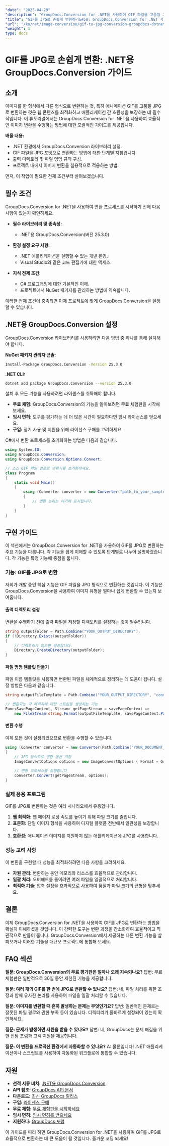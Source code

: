 ```yaml
---
"date": "2025-04-29"
"description": "GroupDocs.Conversion for .NET을 사용하여 GIF 파일을 고품질 JPG로 원활하게 변환하는 방법을 알아보세요. 이 단계별 가이드를 따라 이미지 변환 프로젝트를 더욱 향상시켜 보세요."
"title": "GIF를 JPG로 손쉽게 변환하기&#58; GroupDocs.Conversion for .NET 가이드"
"url": "/ko/net/image-conversion/gif-to-jpg-conversion-groupdocs-dotnet/"
"weight": 1
type: docs
---
```

# GIF를 JPG로 손쉽게 변환: .NET용 GroupDocs.Conversion 가이드

## 소개

이미지를 한 형식에서 다른 형식으로 변환하는 것, 특히 애니메이션 GIF를 고품질 JPG로 변환하는 것은 웹 콘텐츠를 최적화하고 애플리케이션 간 호환성을 보장하는 데 필수적입니다. 이 튜토리얼에서는 GroupDocs.Conversion for .NET을 사용하여 효율적인 이미지 변환을 수행하는 방법에 대한 포괄적인 가이드를 제공합니다.

**배울 내용:**
- .NET 환경에서 GroupDocs.Conversion 라이브러리 설정.
- GIF 파일을 JPG 포맷으로 변환하는 방법에 대한 단계별 지침입니다.
- 출력 디렉토리 및 파일 명명 규칙 구성.
- 프로젝트 내에서 이미지 변환을 실용적으로 적용하는 방법.

먼저, 이 작업에 필요한 전제 조건부터 살펴보겠습니다.

## 필수 조건

GroupDocs.Conversion for .NET을 사용하여 변환 프로세스를 시작하기 전에 다음 사항이 있는지 확인하세요.

- **필수 라이브러리 및 종속성:**
  - .NET용 GroupDocs.Conversion(버전 25.3.0)

- **환경 설정 요구 사항:**
  - .NET 애플리케이션을 실행할 수 있는 개발 환경.
  - Visual Studio와 같은 코드 편집기에 대한 액세스.

- **지식 전제 조건:**
  - C# 프로그래밍에 대한 기본적인 이해.
  - 프로젝트에서 NuGet 패키지를 관리하는 방법에 익숙합니다.

이러한 전제 조건이 충족되면 이제 프로젝트에 맞게 GroupDocs.Conversion을 설정할 수 있습니다.

## .NET용 GroupDocs.Conversion 설정

GroupDocs.Conversion 라이브러리를 사용하려면 다음 방법 중 하나를 통해 설치해야 합니다.

**NuGet 패키지 관리자 콘솔:**
```bash
Install-Package GroupDocs.Conversion -Version 25.3.0
```

**.NET CLI:**
```bash
dotnet add package GroupDocs.Conversion --version 25.3.0
```

설치 후 모든 기능을 사용하려면 라이센스를 취득해야 합니다.
- **무료 체험:** GroupDocs.Conversion의 기능을 알아보려면 무료 체험판을 시작해 보세요.
- **임시 면허:** 도구를 평가하는 데 더 많은 시간이 필요하다면 임시 라이선스를 얻으세요.
- **구입:** 장기 사용 및 지원을 위해 라이선스 구매를 고려하세요.

C#에서 변환 프로세스를 초기화하는 방법은 다음과 같습니다.

```csharp
using System.IO;
using GroupDocs.Conversion;
using GroupDocs.Conversion.Options.Convert;

// 소스 GIF 파일 경로로 변환기를 초기화하세요.
class Program
{
    static void Main()
    {
        using (Converter converter = new Converter("path_to_your_sample.gif"))
        {
            // 변환 논리는 여기에 표시됩니다.
        }
    }
}
```

## 구현 가이드

이 섹션에서는 GroupDocs.Conversion for .NET을 사용하여 GIF를 JPG로 변환하는 주요 기능을 다룹니다. 각 기능을 쉽게 이해할 수 있도록 단계별로 나누어 설명하겠습니다. 각 기능은 특정 기능에 중점을 둡니다.

### 기능: GIF를 JPG로 변환

저희가 개발 중인 핵심 기능은 GIF 파일을 JPG 형식으로 변환하는 것입니다. 이 기능은 GroupDocs.Conversion을 사용하여 이미지 유형을 얼마나 쉽게 변환할 수 있는지 보여줍니다.

#### 출력 디렉토리 설정

변환을 수행하기 전에 출력 파일을 저장할 디렉토리를 설정하는 것이 필수입니다.

```csharp
string outputFolder = Path.Combine("YOUR_OUTPUT_DIRECTORY");
if (!Directory.Exists(outputFolder))
{
    // 디렉토리가 없으면 생성합니다.
    Directory.CreateDirectory(outputFolder);
}
```

#### 파일 명명 템플릿 만들기

파일 이름 템플릿을 사용하면 변환된 파일을 체계적으로 정리하는 데 도움이 됩니다. 설정 방법은 다음과 같습니다.

```csharp
string outputFileTemplate = Path.Combine("YOUR_OUTPUT_DIRECTORY", "converted-page-{0}.jpg");

// 변환되는 각 페이지에 대한 스트림을 생성하는 기능
Func<SavePageContext, Stream> getPageStream = savePageContext => 
    new FileStream(string.Format(outputFileTemplate, savePageContext.Page), FileMode.Create);
```

#### 변환 수행

이제 모든 것이 설정되었으므로 변환을 수행할 수 있습니다.

```csharp
using (Converter converter = new Converter(Path.Combine("YOUR_DOCUMENT_DIRECTORY", "sample.gif")))
{
    // JPG 형식으로 변환 옵션 지정
    ImageConvertOptions options = new ImageConvertOptions { Format = GroupDocs.Conversion.FileTypes.ImageFileType.Jpg };
    
    // 변환 프로세스를 실행합니다
    converter.Convert(getPageStream, options);
}
```

### 실제 응용 프로그램

GIF를 JPG로 변환하는 것은 여러 시나리오에서 유용합니다.
1. **웹 최적화:** 웹 페이지 로딩 속도를 높이기 위해 파일 크기를 줄입니다.
2. **표준화:** 단일 이미지 형식을 사용하여 디지털 플랫폼 전반에서 일관성을 보장합니다.
3. **호환성:** 애니메이션 이미지를 지원하지 않는 애플리케이션에 JPG를 사용합니다.

### 성능 고려 사항

이 변환을 구현할 때 성능을 최적화하려면 다음 사항을 고려하세요.
- **자원 관리:** 변환하는 동안 메모리와 리소스를 효율적으로 관리합니다.
- **일괄 처리:** 오버헤드를 줄이려면 여러 파일을 일괄적으로 처리합니다.
- **최적화 기술:** 압축 설정을 효과적으로 사용하여 품질과 파일 크기의 균형을 맞추세요.

## 결론

이제 GroupDocs.Conversion for .NET을 사용하여 GIF를 JPG로 변환하는 방법을 확실히 이해하셨을 것입니다. 이 강력한 도구는 변환 과정을 간소화하여 효율적이고 직관적으로 만들어 줍니다. GroupDocs.Conversion에서 제공하는 다른 변환 기능을 살펴보거나 이러한 기술을 대규모 프로젝트에 통합해 보세요.

## FAQ 섹션

**질문: GroupDocs.Conversion의 무료 평가판은 얼마나 오래 지속되나요?**
답변: 무료 체험판은 일반적으로 30일 동안 제한된 기능을 제공합니다.

**질문: 여러 개의 GIF를 한 번에 JPG로 변환할 수 있나요?**
답변: 네, 파일 처리를 위한 조정과 함께 유사한 논리를 사용하여 파일을 일괄 처리할 수 있습니다.

**질문: 이미지를 변환할 때 흔히 발생하는 문제는 무엇인가요?**
답변: 일반적인 문제로는 잘못된 파일 경로와 권한 부족 등이 있습니다. 디렉터리가 올바르게 설정되어 있는지 확인하세요.

**질문: 문제가 발생하면 지원을 받을 수 있나요?**
답변: 네, GroupDocs는 문제 해결을 위한 전담 포럼과 고객 지원을 제공합니다.

**질문: 이 변환을 프로덕션 환경에서 자동화할 수 있나요?**
A: 물론입니다! .NET 애플리케이션이나 스크립트를 사용하여 자동화된 워크플로에 통합할 수 있습니다.

## 자원

- **선적 서류 비치:** [.NET용 GroupDocs.Conversion](https://docs.groupdocs.com/conversion/net/)
- **API 참조:** [GroupDocs API 문서](https://reference.groupdocs.com/conversion/net/)
- **다운로드:** [최신 GroupDocs 릴리스](https://releases.groupdocs.com/conversion/net/)
- **구입:** [라이센스 구매](https://purchase.groupdocs.com/buy)
- **무료 체험:** [무료 체험판을 시작하세요](https://releases.groupdocs.com/conversion/net/)
- **임시 면허:** [임시 면허를 받으세요](https://purchase.groupdocs.com/temporary-license/)
- **지원하다:** [GroupDocs 포럼](https://forum.groupdocs.com/c/conversion/10)

이 가이드를 따라 하면 GroupDocs.Conversion for .NET을 사용하여 GIF를 JPG로 효율적으로 변환하는 데 큰 도움이 될 것입니다. 즐거운 코딩 되세요!